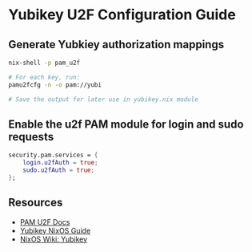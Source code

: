 # Yubikey U2F Configuration Guide

## Generate Yubkiey authorization mappings

```bash
nix-shell -p pam_u2f

# For each key, run:
pamu2fcfg -n -o pam://yubi

# Save the output for later use in yubikey.nix module
```

## Enable the u2f PAM module for login and sudo requests

```nix
security.pam.services = {
    login.u2fAuth = true;
    sudo.u2fAuth = true;
};
```

## Resources

- [PAM U2F Docs](https://developers.yubico.com/pam-u2f/)
- [Yubikey NixOS Guide](https://joinemm.dev/blog/yubikey-nixos-guide)
- [NixOS Wiki: Yubikey](https://nixos.wiki/wiki/Yubikey)
